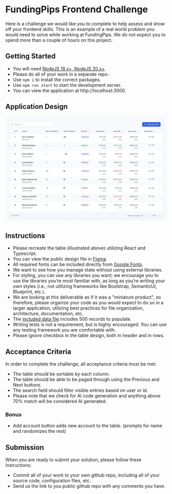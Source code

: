# FundingPips Frontend Challenge

Here is a challenge we would like you to complete to help assess and show off your frontend skills. This is an example of a real world problem you would need to solve while working at FundingPips. We do not expect you to spend more than a couple of hours on this project.

## Getting Started
* You will need [NodeJS 18.x+, NodeJS 20.x+](https://nodejs.org/en/).
* Please do all of your work in a separate repo.
* Use `npm i` to install the correct packages.
* Use `npm run start` to start the development server.
* You can view the application at http://localhost:3000.

## Application Design
[![AccountsTable](/public/table.png?raw=true "AccountsTable")](https://www.figma.com/design/45CbHh6h8TM32ofFN2t5Ir/Frontend-challenge?node-id=0-1&t=6k0nD9rdnHWkGBdw-1)

## Instructions
* Please recreate the table (illustrated above) utilizing React and Typescript.
* You can view the public design file in [Figma](https://www.figma.com/design/45CbHh6h8TM32ofFN2t5Ir/Frontend-challenge?node-id=0-1&t=6k0nD9rdnHWkGBdw-1).
* All required fonts can be included directly from [Google Fonts](https://fonts.google.com/).
* We want to see how you manage state without using external libraries.
* For styling, you can use any libraries you want; we encourage you to use the libraries you’re most familiar with, as long as you’re writing your own styles (i.e., not utilizing frameworks like Bootstrap, SemanticUI, Blueprint, etc.).
* We are looking at this deliverable as if it was a "miniature product", so therefore, please organize your code as you would expect to do so in a larger application, utilizing best practices for file organization, architecture, documentation, etc.
* The [included data file](/public/data.json?raw=true) includes 500 records to populate.
* Writing tests is not a requirement, but is highly encouraged. You can use any testing framework you are comfortable with.
* Please ignore checkbox in the table design, both in header and in rows.

## Acceptance Criteria
In order to complete the challenge, all acceptance criteria must be met:
* The table should be sortable by each column.
* The table should be able to be paged through using the Previous and Next buttons.
* The search field should filter visible entries based on user or id.
* Please note that we check for AI code generation and anything above 70% match will be considered AI generated.

### Bonus
* Add account button adds new account to the table. (prompts for name and randomizes the rest)

## Submission
When you are ready to submit your solution, please follow these instructions:
* Commit all of your work to your own github repo, including all of your source code, configuration files, etc.
* Send us the link to you public github repo with any comments you have.